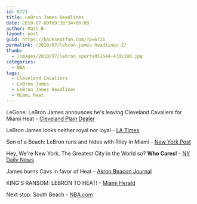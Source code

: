 ```yaml
---
id: 6721
title: LeBron James Headlines
date: 2010-07-09T09:38:34+00:00
author: Matt B.
layout: post
guid: https://backseatfan.com/?p=6721
permalink: /2010/07/lebron-james-headlines-2/
thumb:
  - /images/2010/07/lebron_sports051644-430x180.jpg
categories:
  - NBA
tags:
  - Cleveland Cavaliers
  - LeBron James
  - LeBron James Headlines
  - Miami Heat
---
```


<div class="entry">
  <p>
    LeGone: LeBron James announces he's leaving Cleveland Cavaliers for Miami Heat - <a href="http://www.cleveland.com/cavs/index.ssf/2010/07/legone_lebron_james_confirms_h.html">Cleveland Plain Dealer</a>
  </p>

  <p>
    LeBron James looks neither royal nor loyal - <a href="http://www.latimes.com/sports/la-sp-plaschke-lebron-james-20100709,0,5931688.column">LA Times</a>
  </p>

  <p>
    Son of a Beach: LeBron runs and hides with Riley in Miami - <a href="http://www.nypost.com/p/sports/knicks/james_runs_and_hides_with_riley_fbFCBE8IB7sKQuY3QLwCLI">New York Post</a>
  </p>

  <p>
    Hey, We're New York, The Greatest City in the World so? <strong>Who Cares!</strong> - <a href="http://www.nydailynews.com/sports/basketball/galleries/the_courting_of_king_james_the_hunt_for_lebron_james/the_courting_of_king_james_the_hunt_for_lebron_james.html">NY Daily News</a>
  </p>

  <p>
    James burns Cavs in favor of Heat - <a href="http://www.ohio.com/sports/98078179.html">Akron Beacon Journal</a>
  </p>

  <p>
    KING'S RANSOM: LEBRON TO HEAT! - <a href="http://www.miamiherald.com/2010/07/09/1722026/three-for-the-show-lebron-joins.html">Miami Herald</a>
  </p>

  <p>
    Next stop: South Beach - <a href="http://www.nba.com/2010/news/features/steve_aschburner/07/09/lebron.decides/index.html?ls=iref:nbahpt1">NBA.com</a>
  </p>
</div>
